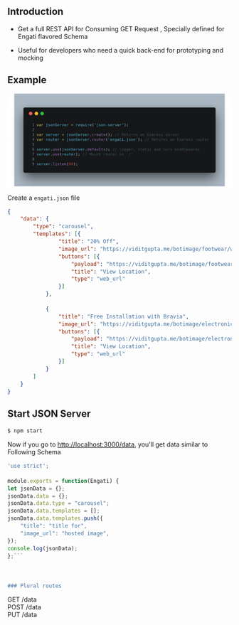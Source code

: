 ## Introduction
* Get a full REST API for Consuming GET Request , Specially defined for Engati flavored Schema

* Useful for developers who need a quick back-end for prototyping and mocking
## Example
![Image of Code](https://raw.githubusercontent.com/Ayushverma8/Engati-API-Starter/master/carbon%20(1).png?token=AOo3d-034P45jv13OSd2oCvNzSKmlBawks5aD_SNwA%3D%3D)

Create a `engati.json` file

```json
{
    "data": {
        "type": "carousel",
        "templates": [{
                "title": "20% Off",
                "image_url": "https://viditgupta.me/botimage/footwear/woodlandlogo.png",
                "buttons": [{
                    "payload": "https://viditgupta.me/botimage/footwear/woodlandmap.png",
                    "title": "View Location",
                    "type": "web_url"
                }]
            },
            
            {
                "title": "Free Installation with Bravia",
                "image_url": "https://viditgupta.me/botimage/electronics/sonylogo.png",
                "buttons": [{
                    "payload": "https://viditgupta.me/botimage/electronics/sonymap.png",
                    "title": "View Location",
                    "type": "web_url"
                }]
            }
        ]
    }
}

```
## Start JSON Server

```bash
$ npm start
```

Now if you go to [http://localhost:3000/data](http://localhost:3000/data), you'll get data similar to Following Schema

```javascript
'use strict';

module.exports = function(Engati) {
let jsonData = {};
jsonData.data = {};
jsonData.data.type = "carousel";
jsonData.data.templates = [];
jsonData.data.templates.push({
	"title": "title for",
	"image_url": "hosted image",
});
console.log(jsonData);
};```



### Plural routes
```
GET    /data <br>
POST   /data <br>
PUT    /data <br>
```
